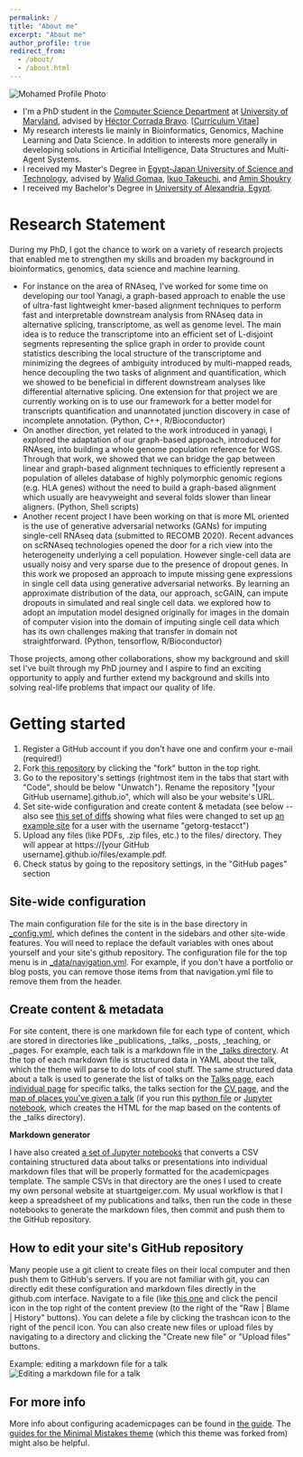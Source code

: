 ```yaml
---
permalink: /
title: "About me"
excerpt: "About me"
author_profile: true
redirect_from: 
  - /about/
  - /about.html
---
```


![Mohamed Profile Photo](https://mgunady.github.io/mgunady/images/photo_hike.jpg)
- I'm a PhD student in the [Computer Science Department](https://www.cs.umd.edu/) at [University of Maryland](https://umd.edu/), advised by [Héctor Corrada Bravo](http://www.hcbravo.org/). [[Curriculum Vitae](https://mgunady.github.io/files/Gunady_resume.pdf)]
- My research interests lie mainly in Bioinformatics, Genomics, Machine Learning and Data Science. 
In addition to interests more generally in developing solutions in Articifial Intelligence, Data Structures and Multi-Agent Systems.
- I received my Master's Degree in [Egypt-Japan University of Science and Technology](https://ejust.edu.eg/), advised by [Walid Gomaa](https://scholar.google.com/citations?user=tZ1q2UUAAAAJ&hl=en), [Ikuo Takeuchi](https://dblp.org/pers/hd/t/Takeuchi:Ikuo), and [Amin Shoukry](https://scholar.google.com/citations?user=z10Zl1kAAAAJ&hl=en)
- I received my Bachelor's Degree in [University of Alexandria, Egypt](http://www.alexu.edu.eg/index.php/en/).


Research Statement
======
During my PhD, I got the chance to work on a variety of research projects that enabled me to strengthen my skills and broaden my background in bioinformatics, genomics, data science and machine learning.
- For instance on the area of RNAseq, I've worked for some time on developing our tool Yanagi, a graph-based approach to enable the use of ultra-fast lightweight kmer-based alignment techniques to perform fast and interpretable downstream analysis from RNAseq data in alternative splicing, transcriptome, as well as genome level. The main idea is to reduce the transcriptome into an efficient set of L-disjoint segments representing the splice graph in order to provide count statistics describing the local structure of the transcriptome and minimizing the degrees of ambiguity introduced by multi-mapped reads, hence decoupling the two tasks of alignment and quantification, which we showed to be beneficial in different downstream analyses like differential alternative splicing. One extension for that project we are currently working on is to use our framework for a better model for transcripts quantification and unannotated junction discovery in case of incomplete annotation. (Python, C++, R/Bioconductor)
- On another direction, yet related to the work introduced in yanagi, I explored the adaptation of our graph-based approach, introduced for RNAseq, into building a whole genome population reference for WGS. Through that work, we showed that we can bridge the gap between linear and graph-based alignment techniques to efficiently represent a population of alleles database of highly polymorphic genomic regions (e.g. HLA genes) without the need to build a graph-based alignment which usually are heavyweight and several folds slower than linear aligners. (Python, Shell scripts)
- Another recent project I have been working on that is more ML oriented is the use of generative adversarial networks (GANs) for imputing single-cell RNAseq data (submitted to RECOMB 2020). Recent advances on scRNAseq technologies opened the door for a rich view into the heterogeneity underlying a cell population. However single-cell data are usually noisy and very sparse due to the presence of dropout genes. In this work we proposed an approach to impute missing gene expressions in single cell data using generative adversarial networks. By learning an approximate distribution of the data, our approach, scGAIN, can impute dropouts in simulated and real single cell data. we explored how to adopt an imputation model designed originally for images in the domain of computer vision into the domain of imputing single cell data which has its own challenges making that transfer in domain not straightforward. (Python, tensorflow, R/Bioconductor)

Those projects, among other collaborations, show my background and skill set I've built through my PhD journey and I aspire to find an exciting opportunity to apply and further extend my background and skills into solving real-life problems that impact our quality of life.

Getting started
======
1. Register a GitHub account if you don't have one and confirm your e-mail (required!)
1. Fork [this repository](https://github.com/academicpages/academicpages.github.io) by clicking the "fork" button in the top right. 
1. Go to the repository's settings (rightmost item in the tabs that start with "Code", should be below "Unwatch"). Rename the repository "[your GitHub username].github.io", which will also be your website's URL.
1. Set site-wide configuration and create content & metadata (see below -- also see [this set of diffs](http://archive.is/3TPas) showing what files were changed to set up [an example site](https://getorg-testacct.github.io) for a user with the username "getorg-testacct")
1. Upload any files (like PDFs, .zip files, etc.) to the files/ directory. They will appear at https://[your GitHub username].github.io/files/example.pdf.  
1. Check status by going to the repository settings, in the "GitHub pages" section

Site-wide configuration
------
The main configuration file for the site is in the base directory in [_config.yml](https://github.com/academicpages/academicpages.github.io/blob/master/_config.yml), which defines the content in the sidebars and other site-wide features. You will need to replace the default variables with ones about yourself and your site's github repository. The configuration file for the top menu is in [_data/navigation.yml](https://github.com/academicpages/academicpages.github.io/blob/master/_data/navigation.yml). For example, if you don't have a portfolio or blog posts, you can remove those items from that navigation.yml file to remove them from the header. 

Create content & metadata
------
For site content, there is one markdown file for each type of content, which are stored in directories like _publications, _talks, _posts, _teaching, or _pages. For example, each talk is a markdown file in the [_talks directory](https://github.com/academicpages/academicpages.github.io/tree/master/_talks). At the top of each markdown file is structured data in YAML about the talk, which the theme will parse to do lots of cool stuff. The same structured data about a talk is used to generate the list of talks on the [Talks page](https://academicpages.github.io/talks), each [individual page](https://academicpages.github.io/talks/2012-03-01-talk-1) for specific talks, the talks section for the [CV page](https://academicpages.github.io/cv), and the [map of places you've given a talk](https://academicpages.github.io/talkmap.html) (if you run this [python file](https://github.com/academicpages/academicpages.github.io/blob/master/talkmap.py) or [Jupyter notebook](https://github.com/academicpages/academicpages.github.io/blob/master/talkmap.ipynb), which creates the HTML for the map based on the contents of the _talks directory).

**Markdown generator**

I have also created [a set of Jupyter notebooks](https://github.com/academicpages/academicpages.github.io/tree/master/markdown_generator
) that converts a CSV containing structured data about talks or presentations into individual markdown files that will be properly formatted for the academicpages template. The sample CSVs in that directory are the ones I used to create my own personal website at stuartgeiger.com. My usual workflow is that I keep a spreadsheet of my publications and talks, then run the code in these notebooks to generate the markdown files, then commit and push them to the GitHub repository.

How to edit your site's GitHub repository
------
Many people use a git client to create files on their local computer and then push them to GitHub's servers. If you are not familiar with git, you can directly edit these configuration and markdown files directly in the github.com interface. Navigate to a file (like [this one](https://github.com/academicpages/academicpages.github.io/blob/master/_talks/2012-03-01-talk-1.md) and click the pencil icon in the top right of the content preview (to the right of the "Raw | Blame | History" buttons). You can delete a file by clicking the trashcan icon to the right of the pencil icon. You can also create new files or upload files by navigating to a directory and clicking the "Create new file" or "Upload files" buttons. 

Example: editing a markdown file for a talk
![Editing a markdown file for a talk](/images/editing-talk.png)

For more info
------
More info about configuring academicpages can be found in [the guide](https://academicpages.github.io/markdown/). The [guides for the Minimal Mistakes theme](https://mmistakes.github.io/minimal-mistakes/docs/configuration/) (which this theme was forked from) might also be helpful.
